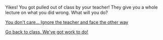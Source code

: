Yikes! You got pulled out of class by your teacher!
They give you a whole lecture on what you did wrong.
What will you do?  
  
[You don't care... Ignore the teacher and face the other way](end-1.md)  
  
[Go back to class. We've got work to do!](tbd)